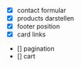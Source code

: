 - [x] contact formular
- [x] products darstellen
- [x] footer position
- [x] card links
- [] pagination
- [] cart
